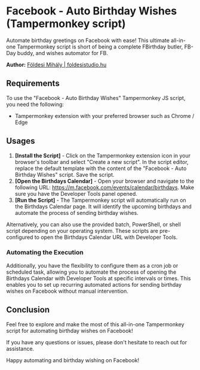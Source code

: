 # Facebook - Auto Birthday Wishes (Tampermonkey script)
Automate birthday greetings on Facebook with ease! This ultimate all-in-one Tampermonkey script is short of being a complete FBirthday butler, FB-Day buddy, and wishes automator for FB.

**Author:** [Földesi Mihály | foldesistudio.hu](https://foldesistudio.hu)


## Requirements ##
To use the "Facebook - Auto Birthday Wishes" Tampermonkey JS script, you need the following:
* Tampermonkey extension with your preferred browser such as Chrome / Edge

## Usages ##
1. **[Install the Script]** - Click on the Tampermonkey extension icon in your browser's toolbar and select "Create a new script". In the script editor, replace the default template with the content of the "Facebook - Auto Birthday Wishes" script. Save the script.
2. **[Open the Birthdays Calendar]** - Open your browser and navigate to the following URL: https://m.facebook.com/events/calendar/birthdays. Make sure you have the Developer Tools panel opened.
3. **[Run the Script]** - The Tampermonkey script will automatically run on the Birthdays Calendar page. It will identify the upcoming birthdays and automate the process of sending birthday wishes.

Alternatively, you can also use the provided batch, PowerShell, or shell script depending on your operating system. These scripts are pre-configured to open the Birthdays Calendar URL with Developer Tools. 
### Automating the Execution ###
Additionally, you have the flexibility to configure them as a cron job or scheduled task, allowing you to automate the process of opening the Birthdays Calendar with Developer Tools at specific intervals or times. This enables you to set up recurring automated actions for sending birthday wishes on Facebook without manual intervention.

## Conclusion ##
Feel free to explore and make the most of this all-in-one Tampermonkey script for automating birthday wishes on Facebook!

If you have any questions or issues, please don't hesitate to reach out for assistance.

Happy automating and birthday wishing on Facebook!
